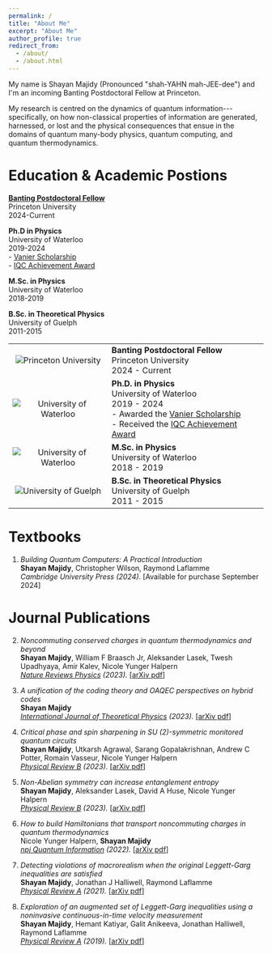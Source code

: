 ```yaml
---
permalink: /
title: "About Me"
excerpt: "About Me"
author_profile: true
redirect_from: 
  - /about/
  - /about.html
---
```


My name is Shayan Majidy (Pronounced "shah-YAHN mah-JEE-dee") and I'm an incoming Banting Postdoctoral Fellow at Princeton. 

My research is centred on the dynamics of quantum information---specifically, on how non-classical properties of information are generated, harnessed, or lost and the physical consequences that ensue in the domains of quantum many-body physics, quantum computing, and quantum thermodynamics. 

Education & Academic Postions
======
**[Banting Postdoctoral Fellow](https://banting.fellowships-bourses.gc.ca/en/home-accueil.html)** <br> Princeton University <br> 2024-Current

**Ph.D in Physics** <br> University of Waterloo <br> 2019-2024 <br> - [Vanier Scholarship](https://vanier.gc.ca/en/home-accueil.html) <br> - [IQC Achievement Award](https://uwaterloo.ca/institute-for-quantum-computing/research/awards/student-award-recipients#IQCAWARDS)

**M.Sc. in Physics** <br> University of Waterloo <br> 2018-2019

**B.Sc. in Theoretical Physics** <br> University of Guelph <br> 2011-2015

|  |  |
|:---:|---|
| ![Princeton University](https://media.licdn.com/dms/image/C4E0BAQE4zTC5PJAKSA/company-logo_100_100/0/1630648147093/princeton_university_logo?e=1716422400&v=beta&t=EB4jh-hEzvyNcPpVYXRZgNSSWJm8kIkvx8CCTEvnn7M) | **Banting Postdoctoral Fellow**<br>Princeton University<br>2024 - Current |
| ![University of Waterloo](https://media.licdn.com/dms/image/C560BAQFI41Ly6leq7Q/company-logo_100_100/0/1631385538719?e=1716422400&v=beta&t=x9SrFvCxNJwPuk3ExYeZJeqrvIZCJ6KB9psq8kyMYL0) | **Ph.D. in Physics**<br>University of Waterloo<br>2019 - 2024<br>- Awarded the [Vanier Scholarship](https://vanier.gc.ca/en/home-accueil.html)<br>- Received the [IQC Achievement Award](https://uwaterloo.ca/institute-for-quantum-computing/research/awards/student-award-recipients#IQCAWARDS) |
|![University of Waterloo](https://media.licdn.com/dms/image/C560BAQFI41Ly6leq7Q/company-logo_100_100/0/1631385538719?e=1716422400&v=beta&t=x9SrFvCxNJwPuk3ExYeZJeqrvIZCJ6KB9psq8kyMYL0)| **M.Sc. in Physics**<br>University of Waterloo<br>2018 - 2019 |
| ![University of Guelph](https://media.licdn.com/dms/image/C560BAQGlCnbiLNr8YQ/company-logo_100_100/0/1656971795144/university_of_guelph_logo?e=1716422400&v=beta&t=Un4FnyPo6AFXSqj9lN-KvueF2ATZSbYl1MnKauiUNgo)| **B.Sc. in Theoretical Physics**<br>University of Guelph<br>2011 - 2015 |

Textbooks
======  
1.  _Building Quantum Computers: A Practical Introduction_ <br>
**Shayan Majidy**, Christopher Wilson, Raymond Laflamme<br>
*Cambridge University Press (2024).* [Available for purchase September 2024]

Journal Publications
======
2. _Noncommuting conserved charges in quantum thermodynamics and beyond_ <br>
**Shayan Majidy**, William F Braasch Jr, Aleksander Lasek, Twesh Upadhyaya, Amir Kalev, Nicole Yunger Halpern<br>
*[Nature Reviews Physics](https://www.nature.com/articles/s42254-023-00641-9) (2023).* [<a href="https://arxiv.org/pdf/2306.00054.pdf" target="_blank">arXiv pdf</a>]

1. _A unification of the coding theory and OAQEC perspectives on hybrid codes_ <br>
**Shayan Majidy**<br>
*[International Journal of Theoretical Physics](https://link.springer.com/article/10.1007/s10773-023-05439-0) (2023).* [<a href="https://arxiv.org/pdf/1806.03702.pdf" target="_blank">arXiv pdf</a>]

1. _Critical phase and spin sharpening in SU (2)-symmetric monitored quantum circuits_ <br>
**Shayan Majidy**, Utkarsh Agrawal, Sarang Gopalakrishnan, Andrew C Potter, Romain Vasseur, Nicole Yunger Halpern<br>
*[Physical Review B](https://journals.aps.org/prb/abstract/10.1103/PhysRevB.108.054307) (2023).* [<a href="https://arxiv.org/pdf/2305.13356.pdf" target="_blank">arXiv pdf</a>]

1. _Non-Abelian symmetry can increase entanglement entropy_ <br>
**Shayan Majidy**, Aleksander Lasek, David A Huse, Nicole Yunger Halpern <br>
*[Physical Review B](https://journals.aps.org/prb/abstract/10.1103/PhysRevB.107.045102) (2023).* [<a href="https://arxiv.org/pdf/2209.14303.pdf" target="_blank">arXiv pdf</a>]

1. _How to build Hamiltonians that transport noncommuting charges in quantum thermodynamics_ <br>
Nicole Yunger Halpern, **Shayan Majidy** <br>
*[npj Quantum Information](https://www.nature.com/articles/s41534-022-00516-4) (2022).* [<a href="https://arxiv.org/pdf/2103.14041.pdf" target="_blank">arXiv pdf</a>]

1. _Detecting violations of macrorealism when the original Leggett-Garg inequalities are satisfied_ <br>
**Shayan Majidy**, Jonathan J Halliwell, Raymond Laflamme<br>
*[Physical Review A](https://journals.aps.org/pra/abstract/10.1103/PhysRevA.103.062212) (2021).* [<a href="https://arxiv.org/pdf/2101.12266.pdf" target="_blank">arXiv pdf</a>]

1. _Exploration of an augmented set of Leggett-Garg inequalities using a noninvasive continuous-in-time velocity measurement_ <br>
**Shayan Majidy**, Hemant Katiyar, Galit Anikeeva, Jonathan Halliwell, Raymond Laflamme<br>
*[Physical Review A](https://journals.aps.org/pra/abstract/10.1103/PhysRevA.100.042325) (2019).* [<a href="https://arxiv.org/abs/1907.05489" target="_blank">arXiv pdf</a>]


